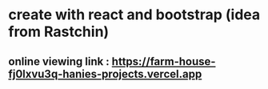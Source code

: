 # create with react and bootstrap (idea from Rastchin)
## online viewing link : https://farm-house-fj0lxvu3q-hanies-projects.vercel.app
